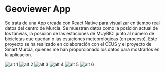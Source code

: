 # Geoviewer App

Se trata de una App creada con React Native para visualizar en tiempo real datos del centro de Murcia. Se muestran datos como la posición actual de los tanvías,
la posición de las estaciones de MUyBICI junto al número de bicicletas que quedan o las estaciones meteorológicas (en proceso). Este proyecto se ha realizado en
colaboración con el CEUS y el proyecto de Smart Murcia, quienes me han proporcionado los datos para mostrarlos en la aplicación.

![alt 1](https://res.cloudinary.com/journal-udemy-app/image/upload/c_scale,w_300/v1662417293/geoviewer/tcivq5yj5sksbftfsh1g.jpg)
![alt 2](https://res.cloudinary.com/journal-udemy-app/image/upload/v1662417292/geoviewer/jhcyksqt9od9ykracf0n.jpg)
![alt 3](https://res.cloudinary.com/journal-udemy-app/image/upload/v1662417289/geoviewer/marfwfskrcbcsluryhks.jpg)
![alt 4](https://res.cloudinary.com/journal-udemy-app/image/upload/v1662417288/geoviewer/eu8jbkeqi4czit5lysn2.jpg)
![alt 5](https://res.cloudinary.com/journal-udemy-app/image/upload/v1662417285/geoviewer/hubp9kdin9wdlkwbivsh.jpg)
![alt 6](https://res.cloudinary.com/journal-udemy-app/image/upload/v1662417284/geoviewer/p8w5j9wsw7eq4nvycyo4.jpg)
